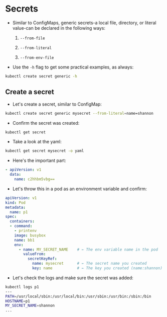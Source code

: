 # Secrets

* Similar to ConfigMaps, generic secrets-a local file, directory, or literal value-can be declared in the following ways:

  1. `--from-file`

  2. `--from-literal`

  3. `--from-env-file`

* Use the `-h` flag to get some practical examples, as always:

```zsh
kubectl create secret generic -h
```

## Create a secret

* Let's create a secret, similar to ConfigMap:

```zsh
kubectl create secret generic mysecret --from-literal=name=shannon
```

* Confirm the secret was created:

```zsh
kubectl get secret
```

* Take a look at the yaml:

```zsh
kubectl get secret mysecret -o yaml
```

* Here's the important part:

```yaml
- apiVersion: v1
  data:
    name: c2hhbm5vbg==
```

* Let's throw this in a pod as an environment variable and confirm:

```yaml
apiVersion: v1
kind: Pod
metadata:
  name: p1
spec:
  containers:
  - command:
    - printenv
    image: busybox
    name: bb1
    env:
      - name: MY_SECRET_NAME    # ← The env variable name in the pod
        valueFrom:
          secretKeyRef:
            name: mysecret      # ← The secret name you created
            key: name           # ← The key you created (name:shannon)
```

* Let's check the logs and make sure the secret was added:

```zsh
kubectl logs p1
---
PATH=/usr/local/sbin:/usr/local/bin:/usr/sbin:/usr/bin:/sbin:/bin
HOSTNAME=p1
MY_SECRET_NAME=shannon
...
```
